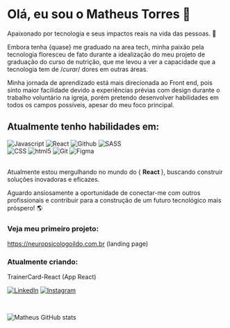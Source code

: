 # Olá, eu sou o Matheus Torres 🌅

Apaixonado por tecnologia e seus impactos reais na vida das pessoas. 👋

Embora tenha {quase} me graduado na area tech, minha paixão pela tecnologia floresceu de fato durante a idealização do meu projeto de graduação do curso de nutrição, que me levou a ver a capacidade que a tecnologia tem de /*curar*/ dores em outras áreas.

Minha jornada de aprendizado está mais direcionada ao Front end, pois sinto maior facilidade devido a experiências prévias com design durante o trabalho voluntário na igreja, porém pretendo desenvolver habilidades em todos os campos possíveis, apesar do meu foco principal.

## Atualmente tenho habilidades em:

<div style="display: inline_block">
    <img alt="Javascript"    src="https://img.shields.io/badge/JavaScript-323330?style=for-the-badge&logo=javascript&logoColor=F7DF1E">
    <img alt="React"         src="https://img.shields.io/badge/react-%2320232a.svg?style=for-the-badge&logo=react&logoColor=%2361DAFB">
    <img alt="Github"        src="https://img.shields.io/badge/github-%23121011.svg?style=for-the-badge&logo=github&logoColor=white">
    <img alt="SASS"          src="https://img.shields.io/badge/Sass-CC6699?style=for-the-badge&logo=sass&logoColor=white">
</div>
<div style="display: inline_block">
    <img alt="CSS"           src="https://img.shields.io/badge/CSS3-1572B6?style=for-the-badge&logo=css3&logoColor=white">
    <img alt="html5"         src="https://img.shields.io/badge/HTML5-E34F26?style=for-the-badge&logo=html5&logoColor=white">
    <img alt="Git"           src="https://img.shields.io/badge/git-%23F05033.svg?style=for-the-badge&logo=git&logoColor=white">
    <img alt="Figma"         src="https://img.shields.io/badge/figma-%23F24E1E.svg?style=for-the-badge&logo=figma&logoColor=white">    
</div><br/>

Atualmente estou mergulhando no mundo do { <b> React </b> }, buscando construir soluções inovadoras e eficazes.

Aguardo ansiosamente a oportunidade de conectar-me com outros profissionais e contribuir para a construção de um futuro tecnológico mais próspero! 🌎

### Veja meu primeiro projeto:
https://neuropsicologoildo.com.br (landing page)

### Atualmente criando:
TrainerCard-React (App React)

[![LinkedIn](https://img.shields.io/badge/LinkedIn-0077B5?style=for-the-badge&logo=linkedin&logoColor=white)](https://www.linkedin.com/in/omatheustorres)
[![Instagram](https://img.shields.io/badge/Instagram-E4405F?style=for-the-badge&logo=instagram&logoColor=white)](https://www.instagram.com/omatheustorres/)

<br/>

![Matheus GitHub stats](https://github-readme-stats.vercel.app/api?username=kagradiel&show_icons=true&theme=solarized-light)


